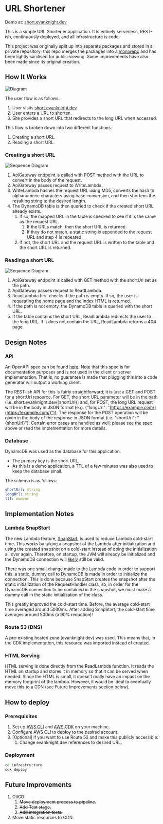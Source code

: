 # URL Shortener
Demo at: [short.evanknight.dev](https://short.evanknight.dev/)

This is a simple URL Shortener application. It is entirely serverless, REST-ish, continuously deployed, and all infrastructure is code.

This project was originally split up into separate packages and stored in a private repository; this repo merges
the packages into a [monorepo](https://en.wikipedia.org/wiki/Monorepo) and has been lightly sanitised for public
viewing. Some improvements have also been made since its original creation.

## How It Works
![Diagram](./design/diagram.png)

The user flow is as follows:
1. User visits [short.evanknight.dev](https://short.evanknight.dev/)
2. User enters a URL to shorten.
3. Site provides a short URL that redirects to the long URL when accessed.

This flow is broken down into two different functions:
1. Creating a short URL.
2. Reading a short URL.

### Creating a short URL
![Sequence Diagram](./design/WriteLambdaSequence.png)

1. ApiGateway endpoint is called with POST method with the URL to convert in the body of the request.
2. ApiGateway passes request to WriteLambda.
3. WriteLambda hashes the request URL using MD5, converts the hash to alphanumeric characters using base conversion, 
and then shortens the resulting string to the desired length.
4. The DynamoDB table is then queried to check if the created short URL already exists.
   1. If so, the mapped URL in the table is checked to see if it is the same as the request URL.
      1. If the URLs match, then the short URL is returned.
      2. If they do not match, a static string is appended to the request URL and step 4 is repeated.
   2. If not, the short URL and the request URL is written to the table and the short URL is returned.

### Reading a short URL
![Sequence Diagram](./design/ReadLambdaSequence.png)

1. ApiGateway endpoint is called with GET method with the shortUrl set as the path.
2. ApiGateway passes request to ReadLambda.
3. ReadLambda first checks if the path is empty. If so, the user is requesting the home page and the index HTML is returned.
4. If the path is not empty, the DynamoDB table is queried with the short URL.
5. If the table contains the short URL, ReadLambda redirects the user to the long URL. If it does not contain the URL, 
ReadLambda returns a 404 page.

## Design Notes
### API
An OpenAPI spec can be found [here](./design/url_shortener_api.yaml). Note that this spec is for documentation purposes
and is not used in the client or server implementation. That is, no guarantee is made that plugging this into a
code generator will output a working client.

The REST-ish API for this is fairly straightforward; it is just a GET and POST for a shortUrl resource. For GET,
the short URL parameter will be in the path (i.e. short.evanknight.dev/{shortUrl}) and, for POST, the long URL
request will be in the body in JSON format (e.g. {"longUrl": "[https://example.com/](https://example.com/)"}). 
The response for the POST operation will be given in the body of the response in JSON format (i.e. "shortUrl": "{shortUrl}"). 
Certain error cases are handled as well; please see the spec above or read the implementation for more details.

### Database
DynamoDB was used as the database for this application.
* The primary key is the short URL.
* As this is a demo application, a TTL of a few minutes was also used to keep the database small.

The schema is as follows:
```yaml
shortUrl: string
longUrl: string
ttl: number
```

## Implementation Notes
### Lambda SnapStart
The new Lambda feature, [SnapStart](https://docs.aws.amazon.com/lambda/latest/dg/snapstart.html), is used to reduce 
Lambda cold-start time. This works by taking a snapshot of the Lambda after initialization and using the created 
snapshot on a cold-start instead of doing the initialization all over again. Therefore, on startup, the JVM will 
already be initialized and the DynamoDB connection will 
[*likely*](https://docs.aws.amazon.com/lambda/latest/dg/snapstart-best-practices.html#snapstart-networking) still be valid.

There was one small change made to the Lambda code in order to support this: a static, dummy call to DynamoDB is made 
in order to initialize the connection. This is done because SnapStart creates the snapshot after the static 
initialization of the RequestHandler class, so, in order for the DynamoDB connection to be contained in the snapshot, 
we must make a dummy call in the static initialization of the class.

This greatly improved the cold-start time. Before, the average cold-start time averaged around 5000ms. After adding
SnapStart, the cold-start time averages around 500ms (a 90% reduction)!

### Route 53 (DNS)
A pre-existing hosted zone (evanknight.dev) was used. This means that, in the CDK implementation, this resource
was imported instead of created.

### HTML Serving
HTML serving is done directly from the ReadLambda function. It reads the HTML on startup and stores it in memory so that
it can be served when needed. Since the HTML is small, it doesn't really have an impact on the memory footprint of
the lambda. However, it would be ideal to eventually move this to a CDN (see Future Improvements section below).

## How to deploy
### Prerequisites
1. Set up [AWS CLI](https://docs.aws.amazon.com/cli/latest/userguide/getting-started-install.html) 
and [AWS CDK](https://docs.aws.amazon.com/cdk/v2/guide/getting_started.html#getting_started_prerequisites) on your machine.
2. Configure AWS CLI to deploy to the desired account.
3. [Optional] If you want to use Route 53 and make this publicly accessible:
   1. Change evanknight.dev references to desired URL.

### Deployment
```bash
cd infrastructure
cdk deploy
```

## Future Improvements
1. ~~CI/CD~~
   1. ~~Move deployment process to pipeline.~~
   2. ~~Add Test stage.~~
   3. ~~Add integration tests.~~
2. Move static resources to CDN.
